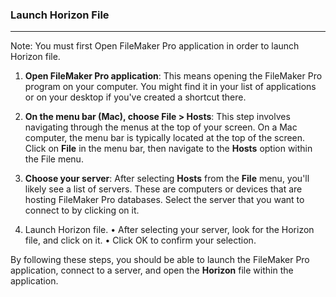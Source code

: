 ### Launch Horizon File
_____________________

Note: You must first Open FileMaker Pro application in order to launch Horizon file. 

1. **Open FileMaker Pro application**: This means opening the FileMaker Pro program on your computer. You might find it in your list of applications or on your desktop if you've created a shortcut there.
    
2. **On the menu bar (Mac), choose File > Hosts**: This step involves navigating through the menus at the top of your screen. On a Mac computer, the menu bar is typically located at the top of the screen. Click on **File** in the menu bar, then navigate to the **Hosts** option within the File menu.
    
3. **Choose your server**: After selecting **Hosts** from the **File** menu, you'll likely see a list of servers. These are computers or devices that are hosting FileMaker Pro databases. Select the server that you want to connect to by clicking on it.
    
4. Launch Horizon file. 
	• After selecting your server, look for the Horizon file, and click on it. 
	• Click OK to confirm your selection. 

By following these steps, you should be able to launch the FileMaker Pro application, connect to a server, and open the **Horizon** file within the application.